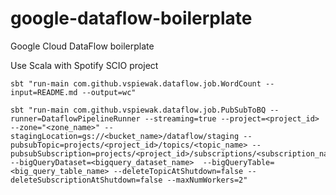 google-dataflow-boilerplate
===========================

Google Cloud DataFlow boilerplate

Use Scala with Spotify SCIO project

    sbt "run-main com.github.vspiewak.dataflow.job.WordCount --input=README.md --output=wc"

    sbt "run-main com.github.vspiewak.dataflow.job.PubSubToBQ --runner=DataflowPipelineRunner --streaming=true --project=<project_id>  --zone="<zone_name>" --stagingLocation=gs://<bucket_name>/dataflow/staging --pubsubTopic=projects/<project_id>/topics/<topic_name> --pubsubSubscription=projects/<project_id>/subscriptions/<subscription_name>> --bigQueryDataset=<bigquery_dataset_name>  --bigQueryTable=<big_query_table_name> --deleteTopicAtShutdown=false --deleteSubscriptionAtShutdown=false --maxNumWorkers=2"
